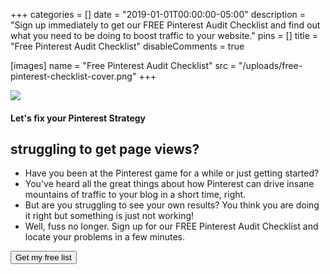 +++
categories = []
date = "2019-01-01T00:00:00-05:00"
description = "Sign up immediately to get our FREE Pinterest Audit Checklist and find out what you need to be doing to boost traffic to your website."
pins = []
title = "Free Pinterest Audit Checklist"
disableComments = true

[images]
name = "Free Pinterest Audit Checklist"
src = "/uploads/free-pinterest-checklist-cover.png"
+++


<section class="freeProduct">
	<div class="row">
		<div class="col-4">
			<img src="/images/free-audit-checklist-cover.png" />
		</div>
		<div class="col-8">
			<h4>Let's fix your Pinterest Strategy</h4>
			<h2>struggling to get page views?</h2>
			<ul class="salesPitchList">
				<li>Have you been at the Pinterest game for a while or just getting started? </li> 
				<li>You've heard all the great things about how Pinterest can drive insane mountains of traffic to your blog in a short time, right.</li>
				<li>But are you struggling to see your own results?  You think you are doing it right but something is just not working!</li>
				<li>Well, fuss no longer.  Sign up for our FREE Pinterest Audit Checklist and locate your problems in a few minutes.</li>
			</ul>
			<div class="row">
				<div class="col-12">
       				<button type="button" class="button primary" data-toggle="modal" data-target="#signupModal">Get my free list</a>
				</div>
			</div>
		</div>
	</div>
</section>


